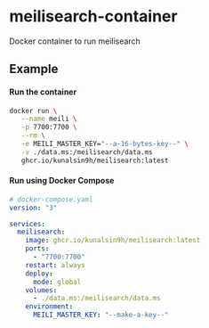 # meilisearch-container
Docker container to run meilisearch

## Example

#### Run the container

```bash
docker run \
   --name meili \
   -p 7700:7700 \
   --rm \
   -e MEILI_MASTER_KEY="--a-16-bytes-key--" \
   -v ./data.ms:/meilisearch/data.ms
   ghcr.io/kunalsin9h/meilisearch:latest
```

#### Run using Docker Compose

```yaml
# docker-compose.yaml
version: "3"

services:
  meilisearch:
    image: ghcr.io/kunalsin9h/meilisearch:latest
    ports:
      - "7700:7700"
    restart: always
    deploy:
      mode: global
    volumes:
      - ./data.ms:/meilisearch/data.ms
    environment:
      MEILI_MASTER_KEY: "--make-a-key--"
```
